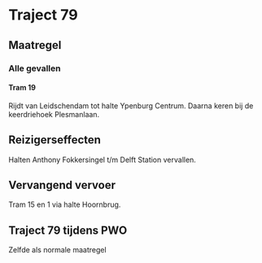 # Traject 79
## Maatregel
### Alle gevallen

#### Tram 19
Rijdt van Leidschendam tot halte Ypenburg Centrum. Daarna keren bij de keerdriehoek Plesmanlaan.

## Reizigerseffecten
Halten Anthony Fokkersingel t/m Delft Station vervallen.

## Vervangend vervoer
Tram 15 en 1 via halte Hoornbrug.

## Traject 79 tijdens PWO
Zelfde als normale maatregel
